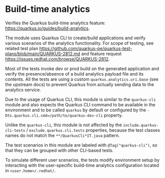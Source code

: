 # Build-time analytics

Verifies the Quarkus build-time analytics feature: https://quarkus.io/guides/build-analytics.

The module uses Quarkus CLI to create/build applications and verify various scenarios of the analytics functionality.
For scope of testing, see related test plan https://github.com/quarkus-qe/quarkus-test-plans/blob/main/QUARKUS-2812.md
and feature request https://issues.redhat.com/browse/QUARKUS-2812.

Most of the tests invoke dev or prod build on the generated application and verify the presence/absence of a build
analytics payload file and its contents. All the tests are using a custom `quarkus.analytics.uri.base` (see the upstream
docs) to prevent Quarkus from actually sending data to the analytics service.

Due to the usage of Quarkus CLI, this module is similar to the `quarkus-cli` module and also expects the Quarkus CLI
command to be available in the environment and to be called `quarkus` by default or configured by the
`-Dts.quarkus.cli.cmd=/path/to/quarkus-dev-cli` property.

Unlike the `quarkus-cli`, this module is not affected by the `include.quarkus-cli-tests` / `exclude.quarkus.cli.tests`
properties, because the test classes names do not match the `**/QuarkusCli*IT.java` pattern.

The test scenarios in this module are labeled with `@Tag("quarkus-cli")`, so that they can be grouped with other
CLI-based tests.

To simulate different user scenarios, the tests modify environment setup by interacting with the user-specific
build-time analytics configuration located in `<user.home>/.redhat/`.
